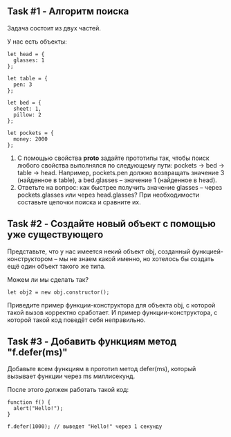 ## Task #1 - Алгоритм поиска

Задача состоит из двух частей.

У нас есть объекты:
```
let head = {
  glasses: 1
};

let table = {
  pen: 3
};

let bed = {
  sheet: 1,
  pillow: 2
};

let pockets = {
  money: 2000
};
```
1) С помощью свойства __proto__ задайте прототипы так, чтобы поиск любого свойства выполнялся по следующему пути: pockets → bed → table → head. Например, pockets.pen должно возвращать значение 3 (найденное в table), а bed.glasses – значение 1 (найденное в head).
2) Ответьте на вопрос: как быстрее получить значение glasses – через pockets.glasses или через head.glasses? При необходимости составьте цепочки поиска и сравните их.

## Task #2 - Создайте новый объект с помощью уже существующего
Представьте, что у нас имеется некий объект obj, созданный функцией-конструктором – мы не знаем какой именно, но хотелось бы создать ещё один объект такого же типа.

Можем ли мы сделать так?
```
let obj2 = new obj.constructor();
```

Приведите пример функции-конструктора для объекта obj, с которой такой вызов корректно сработает. И пример функции-конструктора, с которой такой код поведёт себя неправильно.

## Task #3 - Добавить функциям метод "f.defer(ms)"
Добавьте всем функциям в прототип метод defer(ms), который вызывает функции через ms миллисекунд.

После этого должен работать такой код:
```
function f() {
  alert("Hello!");
}

f.defer(1000); // выведет "Hello!" через 1 секунду
```

